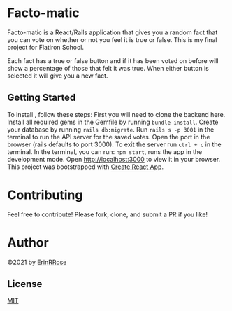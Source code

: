 
# Facto-matic

Facto-matic is a React/Rails application that gives you a random fact that you can vote on whether or not you feel it is true or false.  This is my final project for Flatiron School.

Each fact has a true or false button and if it has been voted on before will show a percentage of those that felt it was true.  When either button is selected it will give you a new fact.  

## Getting Started

 To install , follow these steps: First you will need to clone the backend here. Install all required gems in the Gemfile by running `bundle install`. Create your database by running `rails db:migrate`. Run `rails s -p 3001` in the terminal to run the API server for the saved votes. Open the port in the browser (rails defaults to port 3000). To exit the server run `ctrl + c` in the terminal. In the terminal, you can run: `npm start`, runs the app in the development mode. Open [http://localhost:3000](http://localhost:3000) to view it in your browser. This project was bootstrapped with [Create React App](https://github.com/facebook/create-react-app).


# Contributing

Feel free to contribute! Please fork, clone, and submit a PR if you like!

# Author
&copy;2021 by [ErinRRose](https://github.com/ErinRRose)

## License
[MIT](https://choosealicense.com/licenses/mit/)